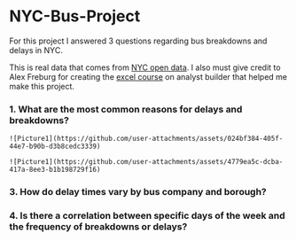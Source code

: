 # NYC-Bus-Project
For this project I answered 3 questions regarding bus breakdowns and delays in NYC.

This is real data that comes from [NYC open data](https://data.cityofnewyork.us/Transportation/Bus-Breakdown-and-Delays/ez4e-fazm/data_preview). I also must give credit to Alex Freburg for creating the [excel course](https://www.analystbuilder.com/courses/excel-for-data-analytics) on analyst builder that helped me make this project.

### 1.  What are the most common reasons for delays and breakdowns?
    ![Picture1](https://github.com/user-attachments/assets/024bf384-405f-44e7-b90b-d3b8cedc3339)
    
    ![Picture1](https://github.com/user-attachments/assets/4779ea5c-dcba-417a-8ee3-b1b198729f16)
### 3.  How do delay times vary by bus company and borough?

    
### 4.  Is there a correlation between specific days of the week and the frequency of breakdowns or delays?

